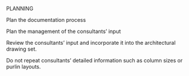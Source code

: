 PLANNING

Plan the documentation process

Plan the management of the consultants’ input

Review the consultants’ input and incorporate it into the architectural drawing set.

Do not repeat consultants’ detailed information such as column sizes or purlin layouts.